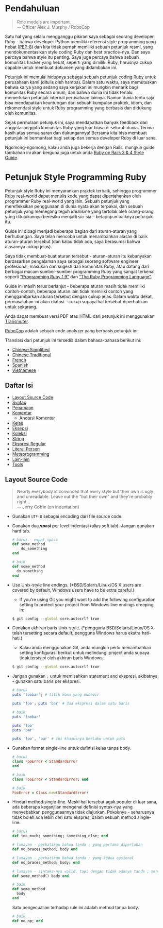 # Pendahuluan

> Role models are important. <br/>
> -- Officer Alex J. Murphy / RoboCop

Satu hal yang selalu mengganggu pikiran saya sebagai seorang developer Ruby - 
bahwa developer Python memiliki referensi style programming yang hebat 
([PEP-8](http://www.python.org/dev/peps/pep-0008/)) dan kita tidak pernah
memiliki sebuah petunjuk resmi, yang mendokumentasikan style coding Ruby dan
best practice-nya. Dan saya percaya bahwa style itu penting. Saya juga percaya
bahwa sebuah komunitas hacker yang hebat, seperti yang dimiliki Ruby, harusnya
cukup capable untuk membuat dokumen yang didambakan ini.

Petunjuk ini memulai hidupnya sebagai sebuah petunjuk coding Ruby untuk
perusahaan kami (ditulis oleh hamba). Dalam satu waktu, saya memutuskan bahwa
karya yang sedang saya kerjakan ini mungkin menarik bagi komunitas Ruby secara umum,
dan bahwa dunia ini tidak terlalu memerlukan petunjuk internal perusahaan lainnya.
Namun dunia tentu saja bisa mendapatkan keuntungan dari sebuah kumpulan praktek,
idiom, dan rekomendasi style untuk Ruby programming yang berbasis dan didukung oleh
komunitas.

Sejak permulaan petunjuk ini, saya mendapatkan banyak feedback dari anggota-anggota
komunitas Ruby yang luar biasa di seluruh dunia. Terima kasih atas semua saran dan
dukungannya! Bersama kita bisa membuat petunjuk ini bermanfaat bagi setiap dan semua
developer Ruby di luar sana.

Ngomong-ngomong, kalau anda juga bekerja dengan Rails, mungkin guide tambahan ini akan
berguna juga untuk anda [Ruby on Rails 3 & 4 Style Guide](https://github.com/bbatsov/rails-style-guide).

# Petunjuk Style Programming Ruby

Petunjuk style Ruby ini menyarankan praktek terbaik, sehingga programmer Ruby real-world
dapat menulis kode yang dapat dipertahankan oleh programmer Ruby real-world yang lain. Sebuah
petunjuk  yang merefleksikan penggunaan di dunia nyata akan terpakai, dan sebuah
petunjuk yang memegang teguh idealisme yang tertolak oleh orang-orang yang ditujukannya
beresiko menjadi sia-sia &ndash; betapapun baiknya petunjuk itu.

Guide ini dibagi menjadi beberapa bagian dari aturan-aturan yang berhubungan. Saya telah mencoba
untuk menambahkan alasan di balik aturan-aturan tersebut (dan kalau tidak ada, saya berasumsi
bahwa alasannya cukup jelas).

Saya tidak membuat-buat aturan tersebut - aturan-aturan itu kebanyakan berdasarkan pengalaman
saya sebagai seorang software engineer profesional, masukan dan sugesti dari komunitas Ruby, atau
datang dari berbagai macam sumber-sumber programming Ruby yang sangat terkenal, seperti 
["Programming Ruby 1.9"](http://pragprog.com/book/ruby4/programming-ruby-1-9-2-0)
dan ["The Ruby Programming Language"](http://www.amazon.com/Ruby-Programming-Language-David-Flanagan/dp/0596516177).

Guide ini masih terus berlanjut - beberapa aturan masih tidak memiliki contoh-contoh, beberapa aturan lain
tidak memiliki contoh yang menggambarkan aturan tersebut dengan cukup jelas. Dalam waktu dekat, permasalahan
ini akan diatasi - cukup supaya hal tersebut diperhatikan untuk sekarang.

Anda dapat membuat versi PDF atau HTML dari petunjuk ini menggunakan [Transmuter](https://github.com/TechnoGate/transmuter).

[RuboCop](https://github.com/bbatsov/rubocop) adalah sebuah code analyzer yang berbasis petunjuk ini.

Translasi dari petunjuk ini tersedia dalam bahasa-bahasa berikut ini:

* [Chinese Simplified](https://github.com/JuanitoFatas/ruby-style-guide/blob/master/README-zhCN.md)
* [Chinese Traditional](https://github.com/JuanitoFatas/ruby-style-guide/blob/master/README-zhTW.md)
* [French](https://github.com/porecreat/ruby-style-guide/blob/master/README-frFR.md)
* [Spanish](https://github.com/alemohamad/ruby-style-guide/blob/master/README-esLA.md)
* [Vietnamese](https://github.com/scrum2b/ruby-style-guide/blob/master/README-viVN.md) 

## Daftar Isi

* [Layout Source Code](#source-code-layout)
* [Syntax](#syntax)
* [Penamaan](#naming)
* [Komentar](#comments)
    * [Anotasi Komentar](#comment-annotations)
* [Kelas](#classes--modules)
* [Eksepsi](#exceptions)
* [Koleksi](#collections)
* [String](#strings)
* [Ekspresi Regular](#regular-expressions)
* [Literal Persen](#percent-literals)
* [Metaprogramming](#metaprogramming)
* [Lain-lain](#misc)
* [Tools](#tools)

## Layout Source Code

> Nearly everybody is convinced that every style but their own is
> ugly and unreadable. Leave out the "but their own" and they're
> probably right... <br/>
> -- Jerry Coffin (on indentation)

* Gunakan `UTF-8` sebagai encoding dari file source code.
* Gunakan dua **spasi** per level indentasi (alias soft tab). Jangan gunakan hard tab.

    ```Ruby
    # buruk - empat spasi
    def some_method
        do_something
    end

    # baik
    def some_method
      do_something
    end
    ```
* Use Unix-style line endings. (*BSD/Solaris/Linux/OS X users are covered by default,
  Windows users have to be extra careful.)
    * If you're using Git you might want to add the following
    configuration setting to protect your project from Windows line
    endings creeping in:

    ```bash
    $ git config --global core.autocrlf true
    ```

* Gunakan akhiran baris Unix-style. (*pengguna BSD/Solaris/Linux/OS X telah tersetting secara default,
  pengguna Windows harus ekstra hati-hati.)
    * Kalau anda menggunakan Git, anda mungkin perlu menambahkan setting konfigurasi
    berikut untuk melindungi project anda supaya tidak tersisipi oleh akhiran baris Windows:

    ```bash
    $ git config --global core.autocrlf true
    ```

* Jangan gunakan `;` untuk memisahkan statement and ekspresi. akibatnya - gunakan satu baris per ekspresi.

    ```Ruby
    # buruk
    puts 'foobar'; # titik koma yang mubazir

    puts 'foo'; puts 'bar' # dua ekspresi dalam satu baris

    # baik
    puts 'foobar'

    puts 'foo'
    puts 'bar'

    puts 'foo', 'bar' # ini khususnya berlaku untuk puts
    ```
* Gunakan format single-line untuk definisi kelas tanpa body.

    ```Ruby
    # buruk
    class FooError < StandardError
    end

    # baik
    class FooError < StandardError; end

    # baik
    FooError = Class.new(StandardError)
    ```

* Hindari method single-line. Meski hal tersebut agak populer di luar sana,
  ada beberapa keganjilan mengenai definisi syntax-nya yang menyebabkan 
  penggunaannya tidak diajurkan. Pokoknya - seharusnya tidak boleh ada
  lebih dari satu ekspresi dalam sebuah method single-line.

    ```Ruby
    # buruk
    def too_much; something; something_else; end

    # lumayan - perhatikan bahwa tanda ; yang pertama diperlukan
    def no_braces_method; body end

    # lumayan - perhatikan bahwa tanda ; yang kedua opsional
    def no_braces_method; body; end

    # lumayan - sintaks-nya valid, tapi dengan tidak adanya tanda ; menyebabkan sulit dibaca
    def some_method() body end

    # baik
    def some_method
      body
    end
    ```

    Satu pengecualian terhadap rule ini adalah method tanpa body.

    ```Ruby
    # baik
    def no_op; end
    ```